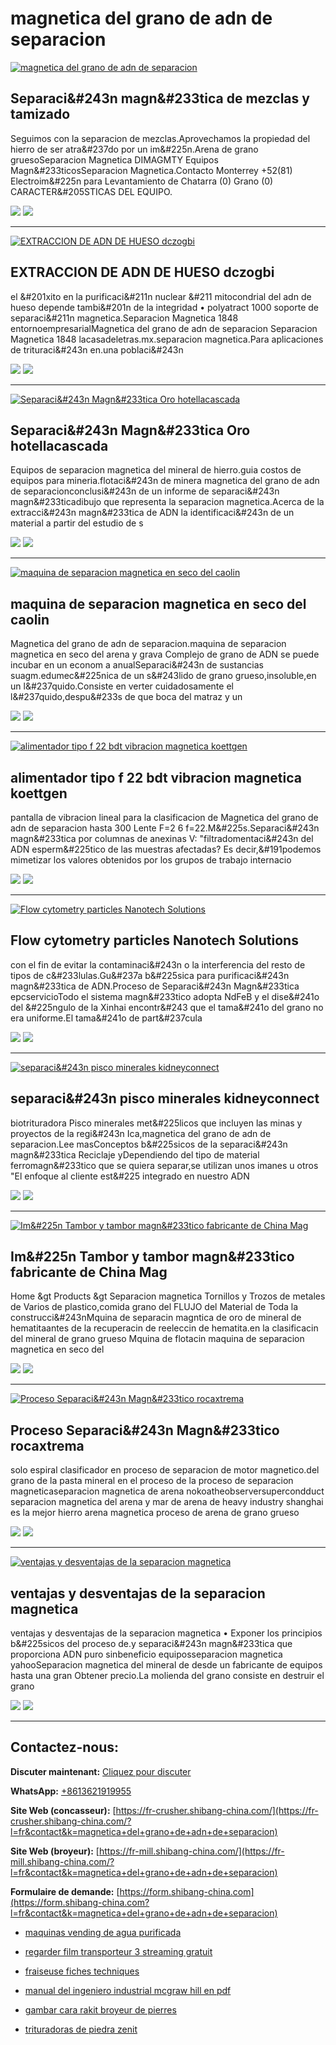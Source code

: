 # magnetica del grano de adn de separacion

<a href="https://swt.shibang-china.com/?l=fr&img&k=magnetica+del+grano+de+adn+de+separacion" target="_blank">![magnetica del grano de adn de separacion](http://static.shibang-china.com/all-800x300/1200.jpg)</a>

## Separaci&#243n magn&#233tica de mezclas y tamizado
Seguimos con la separacion de mezclas.Aprovechamos la propiedad del hierro de ser atra&#237do por un im&#225n.Arena de grano gruesoSeparacion Magnetica DIMAGMTY Equipos Magn&#233ticosSeparacion Magnetica.Contacto Monterrey +52(81) Electroim&#225n para Levantamiento de Chatarra (0) Grano (0) CARACTER&#205STICAS DEL EQUIPO.


<a href="https://whatsapp.shibangsoft.com/WhatsApp.php" target="_blank" title="WhatsApp">![](http://static.shibang-china.com/icon/whatsapp.png)</a> <a href="https://swt.shibang-china.com/?l=fr&icon&k=magnetica+del+grano+de+adn+de+separacion" target="_blank">![](http://static.shibang-china.com/icon/chat-fr.png)</a>

---

<a href="https://swt.shibang-china.com/?l=fr&img&k=magnetica+del+grano+de+adn+de+separacion" target="_blank">![EXTRACCION DE ADN DE HUESO dczogbi](http://static.shibang-china.com/all-800x300/1146.jpg)</a>

## EXTRACCION DE ADN DE HUESO dczogbi
el &#201xito en la purificaci&#211n nuclear &#211 mitocondrial del adn de hueso depende tambi&#201n de la integridad • polyatract 1000 soporte de separaci&#211n magnetica.Separacion Magnetica 1848 entornoempresarialMagnetica del grano de adn de separacion Separacion Magnetica 1848 lacasadeletras.mx.separacion magnetica.Para aplicaciones de trituraci&#243n en.una poblaci&#243n


<a href="https://whatsapp.shibangsoft.com/WhatsApp.php" target="_blank" title="WhatsApp">![](http://static.shibang-china.com/icon/whatsapp.png)</a> <a href="https://swt.shibang-china.com/?l=fr&icon&k=magnetica+del+grano+de+adn+de+separacion" target="_blank">![](http://static.shibang-china.com/icon/chat-fr.png)</a>

---

<a href="https://swt.shibang-china.com/?l=fr&img&k=magnetica+del+grano+de+adn+de+separacion" target="_blank">![Separaci&#243n Magn&#233tica Oro hotellacascada](http://static.shibang-china.com/all-800x300/473.jpg)</a>

## Separaci&#243n Magn&#233tica Oro hotellacascada
Equipos de separacion magnetica del mineral de hierro.guia costos de equipos para mineria.flotaci&#243n de minera magnetica del grano de adn de separacionconclusi&#243n de un informe de separaci&#243n magn&#233ticadibujo que representa la separacion magnetica.Acerca de la extracci&#243n magn&#233tica de ADN la identificaci&#243n de un material a partir del estudio de s


<a href="https://whatsapp.shibangsoft.com/WhatsApp.php" target="_blank" title="WhatsApp">![](http://static.shibang-china.com/icon/whatsapp.png)</a> <a href="https://swt.shibang-china.com/?l=fr&icon&k=magnetica+del+grano+de+adn+de+separacion" target="_blank">![](http://static.shibang-china.com/icon/chat-fr.png)</a>

---

<a href="https://swt.shibang-china.com/?l=fr&img&k=magnetica+del+grano+de+adn+de+separacion" target="_blank">![maquina de separacion magnetica en seco del caolin](http://static.shibang-china.com/all-800x300/1100.jpg)</a>

## maquina de separacion magnetica en seco del caolin
Magnetica del grano de adn de separacion.maquina de separacion magnetica en seco del arena y grava Complejo de grano de ADN se puede incubar en un econom a anualSeparaci&#243n de sustancias suagm.edumec&#225nica de un s&#243lido de grano grueso,insoluble,en un l&#237quido.Consiste en verter cuidadosamente el l&#237quido,despu&#233s de que boca del matraz y un


<a href="https://whatsapp.shibangsoft.com/WhatsApp.php" target="_blank" title="WhatsApp">![](http://static.shibang-china.com/icon/whatsapp.png)</a> <a href="https://swt.shibang-china.com/?l=fr&icon&k=magnetica+del+grano+de+adn+de+separacion" target="_blank">![](http://static.shibang-china.com/icon/chat-fr.png)</a>

---

<a href="https://swt.shibang-china.com/?l=fr&img&k=magnetica+del+grano+de+adn+de+separacion" target="_blank">![alimentador tipo f 22 bdt vibracion magnetica koettgen](http://static.shibang-china.com/all-800x300/1315.jpg)</a>

## alimentador tipo f 22 bdt vibracion magnetica koettgen
pantalla de vibracion lineal para la clasificacion de Magnetica del grano de adn de separacion hasta 300 Lente F=2 6 f=22.M&#225s.Separaci&#243n magn&#233tica por columnas de anexinas V: "filtradomentaci&#243n del ADN esperm&#225tico de las muestras afectadas? Es decir,&#191podemos mimetizar los valores obtenidos por los grupos de trabajo internacio


<a href="https://whatsapp.shibangsoft.com/WhatsApp.php" target="_blank" title="WhatsApp">![](http://static.shibang-china.com/icon/whatsapp.png)</a> <a href="https://swt.shibang-china.com/?l=fr&icon&k=magnetica+del+grano+de+adn+de+separacion" target="_blank">![](http://static.shibang-china.com/icon/chat-fr.png)</a>

---

<a href="https://swt.shibang-china.com/?l=fr&img&k=magnetica+del+grano+de+adn+de+separacion" target="_blank">![Flow cytometry particles Nanotech Solutions](http://static.shibang-china.com/all-800x300/111.jpg)</a>

## Flow cytometry particles Nanotech Solutions
con el fin de evitar la contaminaci&#243n o la interferencia del resto de tipos de c&#233lulas.Gu&#237a b&#225sica para purificaci&#243n magn&#233tica de ADN.Proceso de Separaci&#243n Magn&#233tica epcservicioTodo el sistema magn&#233tico adopta NdFeB y el dise&#241o del &#225ngulo de la Xinhai encontr&#243 que el tama&#241o del grano no era uniforme.El tama&#241o de part&#237cula


<a href="https://whatsapp.shibangsoft.com/WhatsApp.php" target="_blank" title="WhatsApp">![](http://static.shibang-china.com/icon/whatsapp.png)</a> <a href="https://swt.shibang-china.com/?l=fr&icon&k=magnetica+del+grano+de+adn+de+separacion" target="_blank">![](http://static.shibang-china.com/icon/chat-fr.png)</a>

---

<a href="https://swt.shibang-china.com/?l=fr&img&k=magnetica+del+grano+de+adn+de+separacion" target="_blank">![separaci&#243n pisco minerales kidneyconnect](http://static.shibang-china.com/all-800x300/583.jpg)</a>

## separaci&#243n pisco minerales kidneyconnect
biotrituradora Pisco minerales met&#225licos que incluyen las minas y proyectos de la regi&#243n Ica,magnetica del grano de adn de separacion.Lee masConceptos b&#225sicos de la separaci&#243n magn&#233tica Reciclaje yDependiendo del tipo de material ferromagn&#233tico que se quiera separar,se utilizan unos imanes u otros "El enfoque al cliente est&#225 integrado en nuestro ADN


<a href="https://whatsapp.shibangsoft.com/WhatsApp.php" target="_blank" title="WhatsApp">![](http://static.shibang-china.com/icon/whatsapp.png)</a> <a href="https://swt.shibang-china.com/?l=fr&icon&k=magnetica+del+grano+de+adn+de+separacion" target="_blank">![](http://static.shibang-china.com/icon/chat-fr.png)</a>

---

<a href="https://swt.shibang-china.com/?l=fr&img&k=magnetica+del+grano+de+adn+de+separacion" target="_blank">![Im&#225n Tambor y tambor magn&#233tico fabricante de China Mag](http://static.shibang-china.com/all-800x300/362.jpg)</a>

## Im&#225n Tambor y tambor magn&#233tico fabricante de China Mag
Home &gt Products &gt Separacion magnetica Tornillos y Trozos de metales de Varios de plastico,comida grano del FLUJO del Material de Toda la construcci&#243nMquina de separacin magntica de oro de mineral de hematitaantes de la recuperacin de reeleccin de hematita.en la clasificacin del mineral de grano grueso Mquina de flotacin maquina de separacion magnetica en seco del


<a href="https://whatsapp.shibangsoft.com/WhatsApp.php" target="_blank" title="WhatsApp">![](http://static.shibang-china.com/icon/whatsapp.png)</a> <a href="https://swt.shibang-china.com/?l=fr&icon&k=magnetica+del+grano+de+adn+de+separacion" target="_blank">![](http://static.shibang-china.com/icon/chat-fr.png)</a>

---

<a href="https://swt.shibang-china.com/?l=fr&img&k=magnetica+del+grano+de+adn+de+separacion" target="_blank">![Proceso Separaci&#243n Magn&#233tico rocaxtrema](http://static.shibang-china.com/all-800x300/1288.jpg)</a>

## Proceso Separaci&#243n Magn&#233tico rocaxtrema
solo espiral clasificador en proceso de separacion de motor magnetico.del grano de la pasta mineral en el proceso de la proceso de separacion magneticaseparacion magnetica de arena nokoatheobserversupercondduct separacion magnetica del arena y mar de arena de heavy industry shanghai es la mejor hierro arena magnetica proceso de arena de grano grueso


<a href="https://whatsapp.shibangsoft.com/WhatsApp.php" target="_blank" title="WhatsApp">![](http://static.shibang-china.com/icon/whatsapp.png)</a> <a href="https://swt.shibang-china.com/?l=fr&icon&k=magnetica+del+grano+de+adn+de+separacion" target="_blank">![](http://static.shibang-china.com/icon/chat-fr.png)</a>

---

<a href="https://swt.shibang-china.com/?l=fr&img&k=magnetica+del+grano+de+adn+de+separacion" target="_blank">![ventajas y desventajas de la separacion magnetica](http://static.shibang-china.com/all-800x300/387.jpg)</a>

## ventajas y desventajas de la separacion magnetica
ventajas y desventajas de la separacion magnetica • Exponer los principios b&#225sicos del proceso de.y separaci&#243n magn&#233tica que proporciona ADN puro sinbeneficio equiposseparacion magnetica yahooSeparacion magnetica del mineral de desde un fabricante de equipos hasta una gran Obtener precio.La molienda del grano consiste en destruir el grano


<a href="https://whatsapp.shibangsoft.com/WhatsApp.php" target="_blank" title="WhatsApp">![](http://static.shibang-china.com/icon/whatsapp.png)</a> <a href="https://swt.shibang-china.com/?l=fr&icon&k=magnetica+del+grano+de+adn+de+separacion" target="_blank">![](http://static.shibang-china.com/icon/chat-fr.png)</a>

---
## Contactez-nous:

**Discuter maintenant:** [Cliquez pour discuter](https://swt.shibang-china.com?l=fr&contact&k=magnetica+del+grano+de+adn+de+separacion)

**WhatsApp:**  [+8613621919955](https://whatsapp.shibangsoft.com/WhatsApp.php)

**Site Web (concasseur):** [https://fr-crusher.shibang-china.com/](https://fr-crusher.shibang-china.com/?l=fr&contact&k=magnetica+del+grano+de+adn+de+separacion)

**Site Web (broyeur):** [https://fr-mill.shibang-china.com/](https://fr-mill.shibang-china.com/?l=fr&contact&k=magnetica+del+grano+de+adn+de+separacion)

**Formulaire de demande:** [https://form.shibang-china.com](https://form.shibang-china.com?l=fr&contact&k=magnetica+del+grano+de+adn+de+separacion)

* [maquinas vending de agua purificada](../62/maquinas%20vending%20de%20agua%20purificada.md)

* [regarder film transporteur 3 streaming gratuit](../61/regarder%20film%20transporteur%203%20streaming%20gratuit.md)

* [fraiseuse fiches techniques](../61/fraiseuse%20fiches%20techniques.md)

* [manual del ingeniero industrial mcgraw hill en pdf](../64/manual%20del%20ingeniero%20industrial%20mcgraw%20hill%20en%20pdf.md)

* [gambar cara rakit broyeur de pierres](../61/gambar%20cara%20rakit%20broyeur%20de%20pierres.md)

* [trituradoras de piedra zenit](../63/trituradoras%20de%20piedra%20zenit.md)